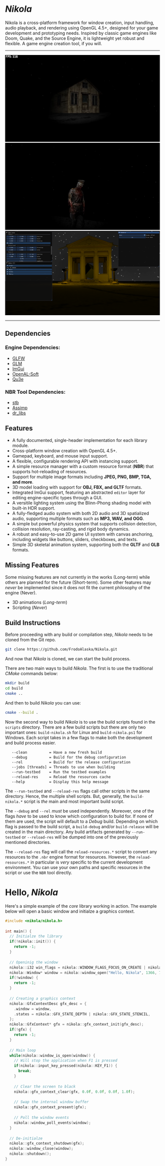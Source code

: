 # *Nikola*

Nikola is a cross-platform framework for window creation, input handling, audio playback, and rendering using OpenGL 4.5+, designed for your game development and prototyping needs. Inspired by classic game engines like Doom, Quake, and the Source Engine, it is lightweight yet robust and flexible. A game engine creation tool, if you will.

---

![screenshot](https://github.com/FrodoAlaska/Nikola/blob/dev/assets/screenshot_1.png) 
![screenshot](https://github.com/FrodoAlaska/Nikola/blob/dev/assets/screenshot_2.png) 
![screenshot](https://github.com/FrodoAlaska/Nikola/blob/dev/assets/screenshot_0.png) 

---

## Dependencies

### Engine Dependencies:
- [GLFW](https://github.com/glfw/glfw)
- [GLM](https://github.com/g-truc/glm)
- [ImGui](https://github.com/ocornut/imgui)
- [OpenAL-Soft](https://github.com/kcat/openal-soft)
- [Qu3e](https://github.com/RandyGaul/qu3e)

### NBR Tool Dependencies:
- [stb](https://github.com/nothings/stb)
- [Assimp](https://github.com/assimp/assimp)
- [dr_libs](https://github.com/mackron/dr_libs)

## Features  
- A fully documented, single-header implementation for each library module.  
- Cross-platform window creation with OpenGL 4.5+.  
- Gamepad, keyboard, and mouse input support.  
- A flexible, configurable rendering API with instancing support.  
- A simple resource manager with a custom resource format (**NBR**) that supports hot-reloading of resources.  
- Support for multiple image formats including **JPEG, PNG, BMP, TGA, and more**.  
- 3D model loading with support for **OBJ, FBX, and GLTF** formats.  
- Integrated ImGui support, featuring an abstracted `editor` layer for editing engine-specific types through a GUI.  
- A versitile lighting system using the Blinn-Phong shading model with built-in HDR support.
- A fully-fledged audio system with both 2D audio and 3D spatialized audio, supporting multiple formats such as **MP3, WAV, and OGG**.
- A simple but powerful physics system that supports collision detection, collision resolution, ray-casting, and rigid body dynamics.
- A robust and easy-to-use 2D game UI system with canvas anchoring, including widgets like buttons, sliders, checkboxes, and texts.
- Simple 3D skeletal animation system, supporting both the **GLTF** and **GLB** formats.

## Missing Features

Some missing features are not currently in the works (Long-term) while others are planned for the future (Short-term). Some other features may _never_ be implemented since it does not fit the current philosophy of the engine (Never).

- 3D animations (*Long-term*)
- Scripting (*Never*)

## Build Instructions

Before proceeding with any build or compilation step, *Nikola* needs to be cloned from the Git repo. 

```bash
git clone https://github.com/FrodoAlaska/Nikola.git
```

And now that *Nikola* is cloned, we can start the build process. 

There are two main ways to build *Nikola*. The first is to use the traditional _CMake_ commands below:

```bash
mkdir build 
cd build 
cmake .. 
```
And then to build *Nikola* you can use:

```bash
cmake --build .
```

Now the second way to build *Nikola* is to use the build scripts found in the `scripts` directory. There are a few build scripts but there are only two important ones: `build-nikola.sh` for Linux and `build-nikola.ps1` for Windows. Each script takes in a few flags to make both the development and build process easier. 

```
   --clean          = Have a new fresh build              
   --debug          = Build for the debug configuration   
   --rel            = Build for the release configuration 
   --jobs [threads] = Threads to use when building        
   --run-testbed    = Run the testbed examples            
   --reload-res     = Reload the resources cache          
   --help           = Display this help message           
```

The `--run-testbed` and `--reload-res` flags call other scripts in the same directory. Hence, the multiple shell scripts. But, generally, the `build-nikola.*` script is _the_ main and most important build script.

The `--debug` and `--rel` _must_ be used independently. Moreover, one of the flags _have_ to be used to know which configuration to build for. If none of them are used, the script will default to a _Debug_ build. Depending on which flag is passed to the build script, a `build-debug` and/or `build-release` will be created in the main directory. Any build artifacts generated by `--run-testbed` or `--reload-res` will be dumped into one of the previously mentioned directories. 

The `--reload-res` flag will call the `reload-resources.*` script to convert any resources to the `.nbr` engine format for resources. However, the `reload-resources.*` in particular is _very_ specific to the current development environment. You can use your own paths and specific resources in the script or use the `NBR` tool directly. 


# Hello, *Nikola*
Here's a simple example of the _core_ library working in action. The example below will open a basic window and initialze a graphics context.

```c++
#include <nikola/nikola.h>

int main() {
  // Initialze the library
  if(!nikola::init()) {
    return -1;
  }

  // Openinig the window
  nikola::i32 win_flags = nikola::WINDOW_FLAGS_FOCUS_ON_CREATE | nikola::WINDOW_FLAGS_GFX_HARDWARE;
  nikola::Window* window = nikola::window_open("Hello, Nikola", 1366, 768, win_flags);
  if(!window) {
    return -1;
  }

  // Creating a graphics context
  nikola::GfxContextDesc gfx_desc = {
    .window = window,
    .states = nikola::GFX_STATE_DEPTH | nikola::GFX_STATE_STENCIL,
  };
  nikola::GfxContext* gfx = nikola::gfx_context_init(gfx_desc);
  if(!gfx) {
    return -1;
  }

  // Main loop
  while(nikola::window_is_open(window)) {
    // Will stop the application when F1 is pressed
    if(nikola::input_key_pressed(nikola::KEY_F1)) {
      break;
    }
    
    // Clear the screen to black
    nikola::gfx_context_clear(gfx, 0.0f, 0.0f, 0.0f, 1.0f);
    
    // Swap the internal window buffer
    nikola::gfx_context_present(gfx);
    
    // Poll the window events
    nikola::window_poll_events(window);
  }

  // De-initialze
  nikola::gfx_context_shutdown(gfx);
  nikola::window_close(window);
  nikola::shutdown();
}

```
